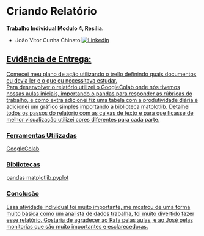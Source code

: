 # Criando Relatório

**Trabalho Individual Modulo 4, Resilia.**
 
- João Vitor Cunha Chinato <a href="https://www.linkedin.com/in/joao-vitor-cunha-chinato/">
        <img src="https://img.shields.io/badge/LinkedIn-blue?style=flat-square&logo=linkedin" alt="LinkedIn">


## Evidência de Entrega:
Comecei meu plano de ação utilizando o trello definindo quais documentos eu devia ler e o que eu necessitava estudar.                   
Para desenvolver o relatório utilizei o GoogleColab onde nós tivemos nossas aulas iniciais, importando o pandas para responder as rúbricas do trabalho, e como extra adicionei fiz uma tabela com a produtividade diária e adicionei um gráfico simples importando a biblioteca matplotlib.
Detalhei todos os passos do relatório com as caixas de texto e para que ficasse de melhor visualização utilizei cores diferentes para cada parte.
### Ferramentas Utilizadas

GoogleColab

### Bibliotecas
pandas
matplotlib.pyplot

### Conclusão
Essa atividade individual foi muito importante, me mostrou de uma forma muito básica como um analista de dados trabalha, foi muito divertido fazer esse relatório. Gostaria de agradecer ao Rafa pelas aulas, e ao José pelas monitorias que são muito importantes e esclarecedoras.